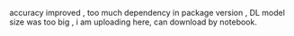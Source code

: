 accuracy improved ,
too much dependency in package version ,
DL model size was too big , i am uploading here, can download by notebook.